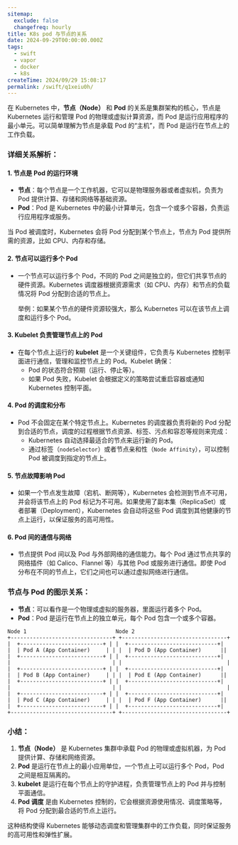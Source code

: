 ```yaml
---
sitemap:
  exclude: false
  changefreq: hourly
title: K8s pod 与节点的关系
date: 2024-09-29T00:00:00.000Z
tags:
  - swift
  - vapor
  - docker
  - k8s
createTime: 2024/09/29 15:08:17
permalink: /swift/q1xeiu0h/
---
```


在 Kubernetes 中，**节点（Node）** 和 **Pod** 的关系是集群架构的核心，节点是 Kubernetes 运行和管理 Pod 的物理或虚拟计算资源，而 Pod 是运行应用程序的最小单元。可以简单理解为节点是承载 Pod 的“主机”，而 Pod 是运行在节点上的工作负载。

### 详细关系解析：

#### 1. **节点是 Pod 的运行环境**
- **节点**：每个节点是一个工作机器，它可以是物理服务器或者虚拟机，负责为 Pod 提供计算、存储和网络等基础资源。
- **Pod**：Pod 是 Kubernetes 中的最小计算单元，包含一个或多个容器，负责运行应用程序或服务。

当 Pod 被调度时，Kubernetes 会将 Pod 分配到某个节点上，节点为 Pod 提供所需的资源，比如 CPU、内存和存储。

#### 2. **节点可以运行多个 Pod**
- 一个节点可以运行多个 Pod，不同的 Pod 之间是独立的，但它们共享节点的硬件资源。Kubernetes 调度器根据资源需求（如 CPU、内存）和节点的负载情况将 Pod 分配到合适的节点上。
  
  举例：如果某个节点的硬件资源较强大，那么 Kubernetes 可以在该节点上调度和运行多个 Pod。

#### 3. **Kubelet 负责管理节点上的 Pod**
- 在每个节点上运行的 **kubelet** 是一个关键组件，它负责与 Kubernetes 控制平面进行通信，管理和监控节点上的 Pod。Kubelet 确保：
  - Pod 的状态符合预期（运行、停止等）。
  - 如果 Pod 失败，Kubelet 会根据定义的策略尝试重启容器或通知 Kubernetes 控制平面。
  
#### 4. **Pod 的调度和分布**
- Pod 不会固定在某个特定节点上。Kubernetes 的调度器负责将新的 Pod 分配到合适的节点，调度的过程根据节点资源、标签、污点和容忍等规则来完成：
  - Kubernetes 自动选择最适合的节点来运行新的 Pod。
  - 通过标签（`nodeSelector`）或者节点亲和性（`Node Affinity`），可以控制 Pod 被调度到指定的节点上。

#### 5. **节点故障影响 Pod**
- 如果一个节点发生故障（宕机、断网等），Kubernetes 会检测到节点不可用，并会将该节点上的 Pod 标记为不可用。如果使用了副本集（ReplicaSet）或者部署（Deployment），Kubernetes 会自动将这些 Pod 调度到其他健康的节点上运行，以保证服务的高可用性。
  
#### 6. **Pod 间的通信与网络**
- 节点提供 Pod 间以及 Pod 与外部网络的通信能力。每个 Pod 通过节点共享的网络插件（如 Calico、Flannel 等）与其他 Pod 或服务进行通信。即使 Pod 分布在不同的节点上，它们之间也可以通过虚拟网络进行通信。

### 节点与 Pod 的图示关系：
- **节点**：可以看作是一个物理或虚拟的服务器，里面运行着多个 Pod。
- **Pod**：Pod 是运行在节点上的独立单元，每个 Pod 包含一个或多个容器。

```
Node 1                            Node 2
+--------------------------------+ +---------------------------------+
|  +--------------------------+ | |  +----------------------------+|
|  | Pod A (App Container)     | | |  | Pod D (App Container)      ||
|  +--------------------------+ | |  +----------------------------+|
|                                | |                                 |
|  +--------------------------+ | |  +----------------------------+|
|  | Pod B (App Container)     | | |  | Pod E (App Container)      ||
|  +--------------------------+ | |  +----------------------------+|
|                                | |                                 |
|  +--------------------------+ | |  +----------------------------+|
|  | Pod C (App Container)     | | |  | Pod F (App Container)      ||
|  +--------------------------+ | |  +----------------------------+|
+--------------------------------+ +---------------------------------+
```

### 小结：
1. **节点（Node）** 是 Kubernetes 集群中承载 Pod 的物理或虚拟机器，为 Pod 提供计算、存储和网络资源。
2. **Pod** 是运行在节点上的最小应用单位，一个节点上可以运行多个 Pod，Pod 之间是相互隔离的。
3. **kubelet** 是运行在每个节点上的守护进程，负责管理节点上的 Pod 并与控制平面通信。
4. **Pod 调度** 是由 Kubernetes 控制的，它会根据资源使用情况、调度策略等，将 Pod 分配到最合适的节点上运行。

这种结构使得 Kubernetes 能够动态调度和管理集群中的工作负载，同时保证服务的高可用性和弹性扩展。